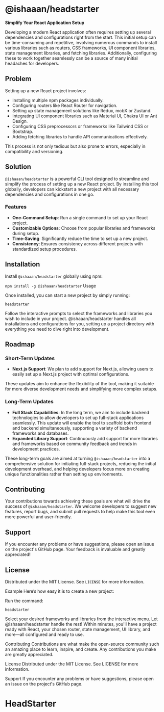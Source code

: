 # @ishaaan/headstarter

**Simplify Your React Application Setup**

Developing a modern React application often requires setting up several dependencies and configurations right from the start. This initial setup can be time-consuming and repetitive, involving numerous commands to install various libraries such as routers, CSS frameworks, UI component libraries, state management libraries, and fetching libraries. Additionally, configuring these to work together seamlessly can be a source of many initial headaches for developers.

## Problem

Setting up a new React project involves:
- Installing multiple npm packages individually.
- Configuring routers like React Router for navigation.
- Setting up state management solutions like Redux, mobX or Zustand.
- Integrating UI component libraries such as Material UI, Chakra UI or Ant Design.
- Configuring CSS preprocessors or frameworks like Tailwind CSS or Bootstrap.
- Adding fetching libraries to handle API communications effectively.

This process is not only tedious but also prone to errors, especially in compatibility and versioning.

## Solution

`@ishaaan/headstarter` is a powerful CLI tool designed to streamline and simplify the process of setting up a new React project. By installing this tool globally, developers can kickstart a new project with all necessary dependencies and configurations in one go.

### Features
- **One-Command Setup**: Run a single command to set up your React project.
- **Customizable Options**: Choose from popular libraries and frameworks during setup.
- **Time-Saving**: Significantly reduce the time to set up a new project.
- **Consistency**: Ensures consistency across different projects with standardized setup procedures.

## Installation

Install `@ishaaan/headstarter` globally using npm:


```npm install -g @ishaaan/headstarter```
Usage

Once installed, you can start a new project by simply running:


```headstarter```


Follow the interactive prompts to select the frameworks and libraries you wish to include in your project. @ishaaan/headstarter handles all installations and configurations for you, setting up a project directory with everything you need to dive right into development.




## Roadmap

### Short-Term Updates

- **Next.js Support**: We plan to add support for Next.js, allowing users to easily set up a Next.js project with optimal configurations.


These updates aim to enhance the flexibility of the tool, making it suitable for more diverse development needs and simplifying more complex setups.

### Long-Term Updates

- **Full Stack Capabilities**: In the long term, we aim to include backend technologies to allow developers to set up full-stack applications seamlessly. This update will enable the tool to scaffold both frontend and backend simultaneously, supporting a variety of backend frameworks and databases.
- **Expanded Library Support**: Continuously add support for more libraries and frameworks based on community feedback and trends in development practices.

These long-term goals are aimed at turning `@ishaaan/headstarter` into a comprehensive solution for initiating full-stack projects, reducing the initial development overhead, and helping developers focus more on creating unique functionalities rather than setting up environments.

## Contributing

Your contributions towards achieving these goals are what will drive the success of `@ishaaan/headstarter`. We welcome developers to suggest new features, report bugs, and submit pull requests to help make this tool even more powerful and user-friendly.

## Support

If you encounter any problems or have suggestions, please open an issue on the project's GitHub page. Your feedback is invaluable and greatly appreciated!

## License

Distributed under the MIT License. See `LICENSE` for more information.





Example
Here’s how easy it is to create a new project:

Run the command:

```headstarter```

Select your desired frameworks and libraries from the interactive menu.
Let @ishaaan/headstarter handle the rest!
Within minutes, you'll have a project ready with React, your chosen router, state management, UI library, and more—all configured and ready to use.

Contributing
Contributions are what make the open-source community such an amazing place to learn, inspire, and create. Any contributions you make are greatly appreciated.

License
Distributed under the MIT License. See LICENSE for more information.

Support
If you encounter any problems or have suggestions, please open an issue on the project's GitHub page.





# HeadStarter
